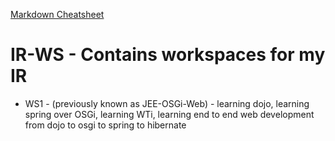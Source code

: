[Markdown Cheatsheet](https://github.com/adam-p/markdown-here/wiki/Markdown-Cheatsheet)

IR-WS - Contains workspaces for my IR
=====================================

* WS1 - (previously known as JEE-OSGi-Web) - learning dojo, learning spring over OSGi, learning WTi, learning end to end web development from dojo to osgi to spring to hibernate


